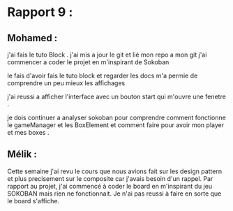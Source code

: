 # Rapport 9 :

## Mohamed : 

j'ai fais le tuto Block .
j'ai mis a jour le git et lié mon repo a mon git
j'ai commencer a coder le projet en m'inspirant de Sokoban 

le fais d'avoir fais le tuto block et regarder les docs m'a permie de comprendre un peu mieux les affichages 

j'ai reussi a afficher l'interface avec un bouton start qui m'ouvre une fenetre .

je dois continuer a analyser sokoban pour comprendre comment fonctionne le gameManager et les BoxElement et comment faire pour avoir mon player et mes boxes .

## Mélik : 
Cette semaine j'ai revu le cours que nous avions fait sur les design pattern et plus precisement sur le composite car j'avais besoin d'un rappel.
Par rapport au projet, j'ai commencé à coder le board en m'inspirant du jeu SOKOBAN mais rien ne fonctionnait.
Je n'ai pas reussi à faire en sorte que le board s'affiche.
